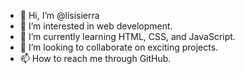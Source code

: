 - 👋 Hi, I’m @lisisierra
- 👀 I’m interested in web development.
- 🌱 I’m currently learning HTML, CSS, and JavaScript.
- 💞️ I’m looking to collaborate on exciting projects. 
- 📫 How to reach me through GitHub.

<!---
lisisierra/lisisierra is a ✨ special ✨ repository because its `README.md` (this file) appears on your GitHub profile.
You can click the Preview link to take a look at your changes.
--->
